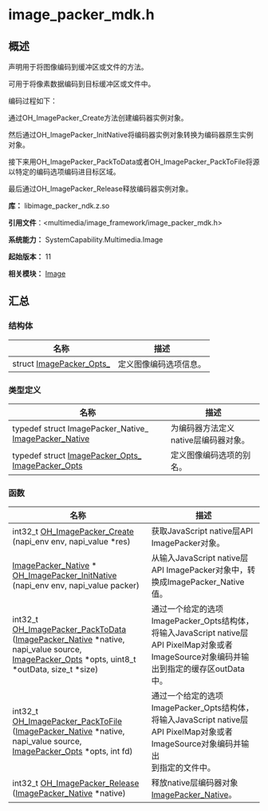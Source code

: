 # image_packer_mdk.h


## 概述

声明用于将图像编码到缓冲区或文件的方法。

可用于将像素数据编码到目标缓冲区或文件中。

编码过程如下：

通过OH_ImagePacker_Create方法创建编码器实例对象。

然后通过OH_ImagePacker_InitNative将编码器实例对象转换为编码器原生实例对象。

接下来用OH_ImagePacker_PackToData或者OH_ImagePacker_PackToFile将源以特定的编码选项编码进目标区域。

最后通过OH_ImagePacker_Release释放编码器实例对象。

**库：** libimage_packer_ndk.z.so

**引用文件**：&lt;multimedia/image_framework/image_packer_mdk.h&gt;

**系统能力：** SystemCapability.Multimedia.Image

**起始版本：** 11

**相关模块：** [Image](image.md)


## 汇总


### 结构体

| 名称 | 描述 | 
| -------- | -------- |
| struct  [ImagePacker_Opts_](_image_packer___opts__.md) | 定义图像编码选项信息。  | 


### 类型定义

| 名称 | 描述 | 
| -------- | -------- |
| typedef struct ImagePacker_Native_ [ImagePacker_Native](image.md#imagepacker_native) | 为编码器方法定义native层编码器对象。  | 
| typedef struct [ImagePacker_Opts_](_image_packer___opts__.md) [ImagePacker_Opts](image.md#imagepacker_opts) | 定义图像编码选项的别名。  | 


### 函数

| 名称 | 描述 | 
| -------- | -------- |
| int32_t [OH_ImagePacker_Create](image.md#oh_imagepacker_create) (napi_env env, napi_value \*res) | 获取JavaScript native层API ImagePacker对象。  | 
| [ImagePacker_Native](image.md#imagepacker_native) \* [OH_ImagePacker_InitNative](image.md#oh_imagepacker_initnative) (napi_env env, napi_value packer) | 从输入JavaScript native层API ImagePacker对象中，转换成ImagePacker_Native值。  | 
| int32_t [OH_ImagePacker_PackToData](image.md#oh_imagepacker_packtodata) ([ImagePacker_Native](image.md#imagepacker_native) \*native, napi_value source, [ImagePacker_Opts](image.md#imagepacker_opts) \*opts, uint8_t \*outData, size_t \*size) | 通过一个给定的选项ImagePacker_Opts结构体，将输入JavaScript native层API PixelMap对象或者ImageSource对象编码并输出到指定的缓存区outData中。 | 
| int32_t [OH_ImagePacker_PackToFile](image.md#oh_imagepacker_packtofile) ([ImagePacker_Native](image.md#imagepacker_native) \*native, napi_value source, [ImagePacker_Opts](image.md#imagepacker_opts) \*opts, int fd) | 通过一个给定的选项ImagePacker_Opts结构体，将输入JavaScript native层API PixelMap对象或者ImageSource对象编码并输出<br/>到指定的文件中。 | 
| int32_t [OH_ImagePacker_Release](image.md#oh_imagepacker_release) ([ImagePacker_Native](image.md#imagepacker_native) \*native) | 释放native层编码器对象[ImagePacker_Native](image.md#imagepacker_native)。 | 
